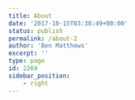 ```yaml
---
title: About
date: '2017-10-15T03:30:49+00:00'
status: publish
permalink: /about-2
author: 'Ben Matthews'
excerpt: ''
type: page
id: 2269
sidebar_position:
    - right
---
```

<!DOCTYPE html PUBLIC "-//W3C//DTD HTML 4.0 Transitional//EN" "http://www.w3.org/TR/REC-html40/loose.dtd">
<?xml encoding="UTF-8">
